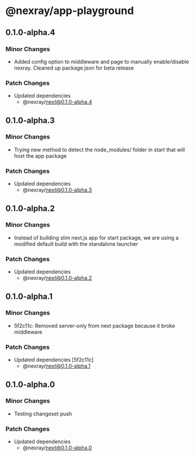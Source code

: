 # @nexray/app-playground

## 0.1.0-alpha.4

### Minor Changes

-   Added config option to middleware and page to manually enable/disable nexray. Cleaned up package.json for beta release

### Patch Changes

-   Updated dependencies
    -   @nexray/next@0.1.0-alpha.4

## 0.1.0-alpha.3

### Minor Changes

-   Trying new method to detect the node_modules/ folder in start that will host the app package

### Patch Changes

-   Updated dependencies
    -   @nexray/next@0.1.0-alpha.3

## 0.1.0-alpha.2

### Minor Changes

-   Instead of building slim next.js app for start package, we are using a modified default build with the standalone launcher

### Patch Changes

-   Updated dependencies
    -   @nexray/next@0.1.0-alpha.2

## 0.1.0-alpha.1

### Minor Changes

-   5f2c11c: Removed server-only from next package because it broke middleware

### Patch Changes

-   Updated dependencies [5f2c11c]
    -   @nexray/next@0.1.0-alpha.1

## 0.1.0-alpha.0

### Minor Changes

-   Testing changeset push

### Patch Changes

-   Updated dependencies
    -   @nexray/next@0.1.0-alpha.0
